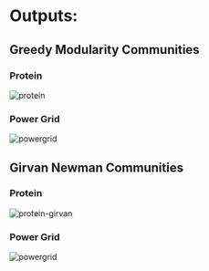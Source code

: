 # Outputs:

##  Greedy Modularity Communities
### Protein

![protein](https://user-images.githubusercontent.com/39385060/179444953-f0711616-72e9-4cdb-aa5d-a5b1afbf90c7.png)

### Power Grid

![powergrid](https://user-images.githubusercontent.com/39385060/179444968-b76fbcfd-5a04-431a-a67d-f576339518dc.png)

##  Girvan Newman Communities
### Protein

![protein-girvan](https://user-images.githubusercontent.com/39385060/179649689-37e0ffa9-2a4b-45e4-a77f-0fa0f8099a6d.png)


### Power Grid

![powergrid](https://user-images.githubusercontent.com/39385060/179444968-b76fbcfd-5a04-431a-a67d-f576339518dc.png)
